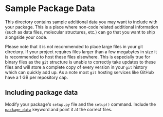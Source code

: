 # Sample Package Data

This directory contains sample additional data you may want to include with your package.
This is a place where non-code related additional information (such as data files, molecular structures,  etc.) can 
go that you want to ship alongside your code.

Please note that it is not recommended to place large files in your git directory. If your project requires files larger
than a few megabytes in size it is recommended to host these files elsewhere. This is especially true for binary files
as the `git` structure is unable to correctly take updates to these files and will store a complete copy of every version
in your `git` history which can quickly add up. As a note most `git` hosting services like GitHub have a 1 GB per repository
cap.

## Including package data

Modify your package's `setup.py` file and the `setup()` command. Include the 
[`package_data`](http://setuptools.readthedocs.io/en/latest/setuptools.html#basic-use) keyword and point it at the 
correct files.